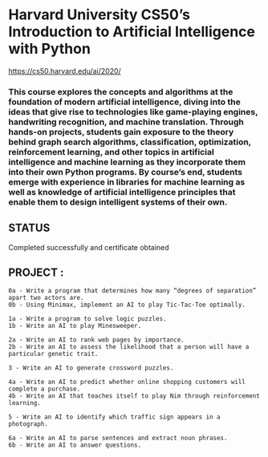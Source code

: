 # Harvard University CS50’s Introduction to Artificial Intelligence with Python

https://cs50.harvard.edu/ai/2020/



### This course explores the concepts and algorithms at the foundation of modern artificial intelligence, diving into the ideas that give rise to technologies like game-playing engines, handwriting recognition, and machine translation. Through hands-on projects, students gain exposure to the theory behind graph search algorithms, classification, optimization, reinforcement learning, and other topics in artificial intelligence and machine learning as they incorporate them into their own Python programs. By course’s end, students emerge with experience in libraries for machine learning as well as knowledge of artificial intelligence principles that enable them to design intelligent systems of their own.


 
## STATUS
Completed successfully and certificate obtained 

## PROJECT :
  
    0a - Write a program that determines how many “degrees of separation” apart two actors are.    
    0b - Using Minimax, implement an AI to play Tic-Tac-Toe optimally.  
 
    1a - Write a program to solve logic puzzles.    
    1b - Write an AI to play Minesweeper.     
    
    2a - Write an AI to rank web pages by importance.    
    2b - Write an AI to assess the likelihood that a person will have a particular genetic trait.  
    
    3 - Write an AI to generate crossword puzzles.   
    
    4a - Write an AI to predict whether online shopping customers will complete a purchase.  
    4b - Write an AI that teaches itself to play Nim through reinforcement learning.      
    
    5 - Write an AI to identify which traffic sign appears in a photograph.  
 
    6a - Write an AI to parse sentences and extract noun phrases.  
    6b - Write an AI to answer questions.    
